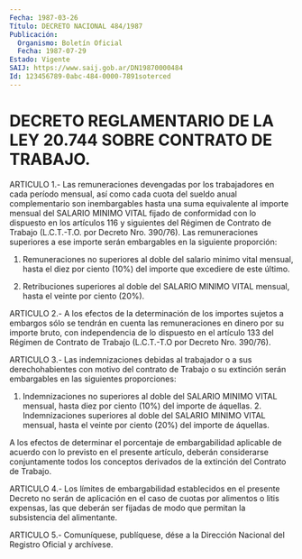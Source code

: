 ```yaml
---
Fecha: 1987-03-26
Título: DECRETO NACIONAL 484/1987
Publicación:
  Organismo: Boletín Oficial
  Fecha: 1987-07-29
Estado: Vigente
SAIJ: https://www.saij.gob.ar/DN19870000484
Id: 123456789-0abc-484-0000-7891soterced
---
```

# DECRETO REGLAMENTARIO DE LA LEY 20.744 SOBRE CONTRATO DE TRABAJO.

<a id="1"></a>
ARTICULO 1.- Las remuneraciones devengadas por los trabajadores en cada período mensual, así como cada cuota del sueldo anual complementario son inembargables hasta una suma equivalente al importe mensual del SALARIO MINIMO VITAL fijado de conformidad con lo dispuesto en los artículos 116 y siguientes del Régimen de Contrato de Trabajo (L.C.T.-T.O. por Decreto Nro. 390/76). Las remuneraciones superiores a ese importe serán embargables en la siguiente proporción:

1. Remuneraciones no superiores al doble del salario minimo vital mensual, hasta el diez por ciento (10%) del importe que excediere de este último.

2. Retribuciones superiores al doble del SALARIO MINIMO VITAL mensual, hasta el veinte por ciento (20%).

<a id="2"></a>
ARTICULO  2.-  A  los  efectos  de la determinación de los importes sujetos a embargos sólo se tendrán  en cuenta las remuneraciones en dinero por su importe bruto, con independencia  de  lo dispuesto en el artículo 133 del Régimen de Contrato de Trabajo (L.C.T.-T.O  por Decreto Nro. 390/76).

<a id="3"></a>
ARTICULO  3.-  Las  indemnizaciones  debidas  al trabajador o a sus derechohabientes con motivo del contrato de Trabajo  o su extinción serán embargables en las siguientes proporciones:

1. Indemnizaciones no superiores al doble del SALARIO  MINIMO VITAL mensual, hasta diez por ciento (10%) del importe de áquellas.  2.  Indemnizaciones  superiores  al  doble del SALARIO MINIMO VITAL mensual, hasta el veinte por ciento (20%)  del importe de áquellas.

A  los  efectos  de  determinar  el  porcentaje  de  embargabilidad aplicable de  acuerdo  con  lo  previsto en el presente  artículo, deberán considerarse conjuntamente  todos  los  conceptos derivados de la extinción del Contrato de Trabajo.

<a id="4"></a>
ARTICULO  4.-  Los  límites  de  embargabilidad  establecidos en el presente Decreto no serán de aplicación en el caso  de  cuotas  por alimentos  o  litis expensas,  las que deberán ser fijadas de modo que permitan la subsistencia del alimentante.

<a id="5"></a>
ARTICULO  5.- Comuníquese, publíquese, dése a la Dirección Nacional del Registro Oficial y archívese.